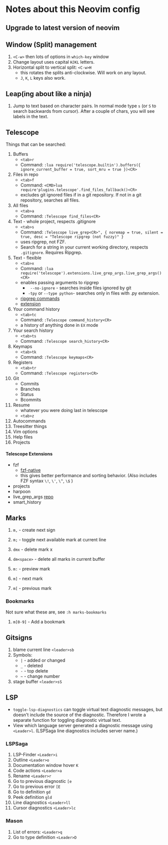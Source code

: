 # Notes about this Neovim config

## Upgrade to latest version of neovim

## Window (Split) management

1. `<C-w>` then lots of options in `which-key` window
2. Change layout uses capital `HJKL` letters.
3. Horizontal split to vertical split: `<C-w>H`
   - this rotates the splits anti-clockwise. Will work on any layout.
   - `J`, `K`, `L` keys also work.

## Leap(ing about like a ninja)

1. Jump to text based on character pairs. In normal mode type `s` (or `S` to search backwards from
   cursor). After a couple of chars, you will see labels in the text.

## Telescope

Things that can be searched:

1. Buffers
   - `<tab>r`
   - Command:
     `:lua require('telescope.builtin').buffers({ ignore_current_buffer = true, sort_mru = true })<CR>`
2. Files in repo
   - `<tab>f`
   - Command: `<CMD>lua require'plugins.telescope'.find_files_fallback()<CR>`
   - excludes git ignored files if in a git repository. If not in a git
     repository, searches all files.
3. All files
   - `<tab>a`
   - Command: `:Telescope find_files<CR>`
4. Text - whole project, respects .gitignore
   - `<tab>s`
   - Command:
     `:Telescope live_grep<CR>", { noremap = true, silent = true, desc = "Telescope ripgrep (not fuzzy)" }`
   - uses ripgrep, not FZF.
   - Search for a string in your current working directory, respects
     `.gitignore`. Requires Ripgrep.
5. Text - flexible
   - `<tab>x`
   - Command:
     `:lua require('telescope').extensions.live_grep_args.live_grep_args()<CR>`
   - enables passing arguments to ripgrep
     - ` --no-ignore` - searches inside files ignored by git
     - `-tpy` or `--type python`- searches only in files with .py extension.
   - [ripgrep commands](https://github.com/BurntSushi/ripgrep/blob/master/GUIDE.md)
   - [extension](https://github.com/nvim-telescope/telescope-live-grep-args.nvim)
6. Your command history
   - `<tab>tc`
   - Command: `:Telescope command_history<CR>`
   - a history of anything done in `EX` mode
7. Your search history
   - `<tab>ts`
   - Command: `:Telescope search_history<CR>`
8. Keymaps
   - `<tab>tk`
   - Command: `:Telescope keymaps<CR>`
9. Registers
   - `<tab>tr`
   - Command: `:Telescope registers<CR>`
10. Git
    - Commits
    - Branches
    - Status
    - Bcommits
11. Resume
    - whatever you were doing last in telescope
    - `<tab>z`
12. Autocommands
13. Treesitter things
14. Vim options
15. Help files
16. Projects

#### Telescope Extensions

- fzf
  - [fzf-native](https://github.com/nvim-telescope/telescope-fzf-native.nvim)
  - this gives better performance and sorting behavior. (Also includes FZF
    syntax `\!`, `\'`, `\^`, `\$` )
- projects
- harpoon
- live_grep_args
  [repo](https://github.com/nvim-telescope/telescope-live-grep-args.nvim)
- smart_history

## Marks

1. `m,` - create next sign
2. `m;` - toggle next available mark at current line
3. `dmx` - delete mark x
4. `dm<space>` - delete all marks in current buffer

5. `m:` - preview mark
6. `m]` - next mark
7. `m[` - previous mark

### Bookmarks

Not sure what these are, see `:h marks-bookmarks`

1. `m[0-9]` - Add a bookmark

## Gitsigns

1. blame current line `<leader>sb`
2. Symbols:
   - `|` - added or changed
   - `_` - deleted
   - `-` - top delete
   - `~` - change number
3. stage buffer `<leader>sS`

## LSP

- `toggle-lsp-diagnostics` can toggle virtual text diagnostic messages, but
  doesn't include the source of the diagnostic. Therefore I wrote a separate
  function for toggling diagnostic virtual text.
- View which language server generated a diagnostic message using `<Leader>l`.
  (LSPSaga line diagnostics includes server name.)

### LSPSaga

1. LSP-Finder `<Leader>i`
2. Outline `<Leader>o`
3. Documentation window hover `K`
4. Code actions `<Leader>a`
5. Rename `<Leader>r`
6. Go to previous diagnostic `[e`
7. Go to previous error `[E`
8. Go to definition `gd`
9. Peek definition `gld`
10. Line diagnostics `<Leader>ll`
11. Cursor diagnostics `<Leader>lc`

### Mason

1. List of errors: `<Leader>q`
2. Go to type definition `<Leader>D`
